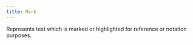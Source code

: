 ```yaml
---
title: Mark
---
```


Represents text which is marked or highlighted for reference or notation purposes.
